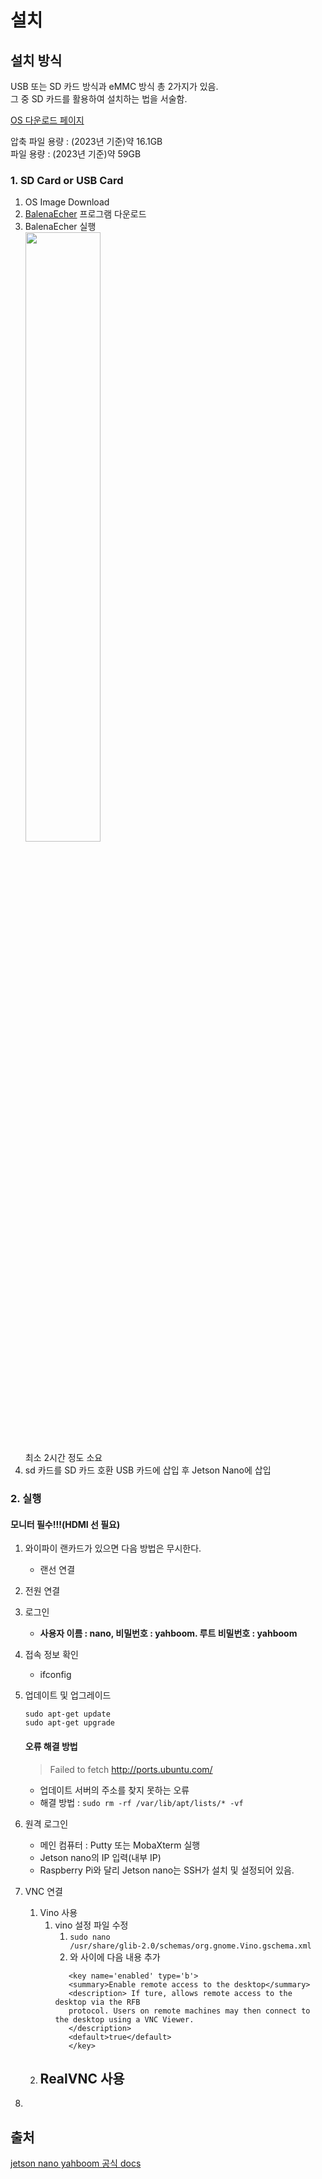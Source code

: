 # 설치

## 설치 방식

USB 또는 SD 카드 방식과 eMMC 방식 총 2가지가 있음.            
그 중 SD 카드를 활용하여 설치하는 법을 서술함.

[OS 다운로드 페이지](https://drive.google.com/drive/u/1/folders/1pWFHeUhHjiwXa1EtctkLSrmNw-z86C9G)

압축 파일 용량 : (2023년 기준)약 16.1GB    
파일 용량 : (2023년 기준)약 59GB

### 1. SD Card or USB Card

1. OS Image Download
2. [BalenaEcher](https://www.balena.io/etcher/) 프로그램 다운로드
3. BalenaEcher 실행                   
   <img src = "https://user-images.githubusercontent.com/64456822/213101294-721f53fe-fd85-4e91-89c5-2121b2689e7d.JPG" width="50%" height="50%"/>          
   최소 2시간 정도 소요
4. sd 카드를 SD 카드 호환 USB 카드에 삽입 후 Jetson Nano에 삽입

### 2. 실행

#### 모니터 필수!!!(HDMI 선 필요)

1. 와이파이 랜카드가 있으면 다음 방법은 무시한다.
   - 랜선 연결
2. 전원 연결 
3. 로그인
   - **사용자 이름 : nano, 비밀번호 : yahboom. 루트 비밀번호 : yahboom**
4. 접속 정보 확인
   - ifconfig
5. 업데이트 및 업그레이드
                      
   ```
   sudo apt-get update          
   sudo apt-get upgrade
   ```
   
   #### 오류 해결 방법
   > Failed to fetch http://ports.ubuntu.com/
   
   - 업데이트 서버의 주소를 찾지 못하는 오류
   - 해결 방법 : <code>sudo rm -rf /var/lib/apt/lists/* -vf</code>

6. 원격 로그인
   - 메인 컴퓨터 : Putty 또는 MobaXterm 실행
   - Jetson nano의 IP 입력(내부 IP)
   - Raspberry Pi와 달리 Jetson nano는 SSH가 설치 및 설정되어 있음.
7. VNC 연결
   1. Vino 사용
      1. vino 설정 파일 수정
         1. <code>sudo nano /usr/share/glib-2.0/schemas/org.gnome.Vino.gschema.xml</code>
         2. </key>와 <key name='view-only'> 사이에 다음 내용 추가            
         ```
            <key name='enabled' type='b'> 
            <summary>Enable remote access to the desktop</summary>
            <description> If ture, allows remote access to the desktop via the RFB 
            protocol. Users on remote machines may then connect to the desktop using a VNC Viewer. 
            </description> 
            <default>true</default> 
            </key>
         ```
   2. RealVNC 사용
      -
8. 
   





## 출처

[jetson nano yahboom 공식 docs](http://www.yahboom.net/study/jetson-nano)
